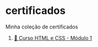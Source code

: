 # certificados
Minha coleção de certificados
1. [:orange_book: Curso HTML e CSS - Módulo 1](Pedro-Henrique-Ornelas-Pego-Curso-HTML5-e-CSS3-modulo-1-de-5-40-HORAS-Certificado-Curso-em-Video.pdf)

